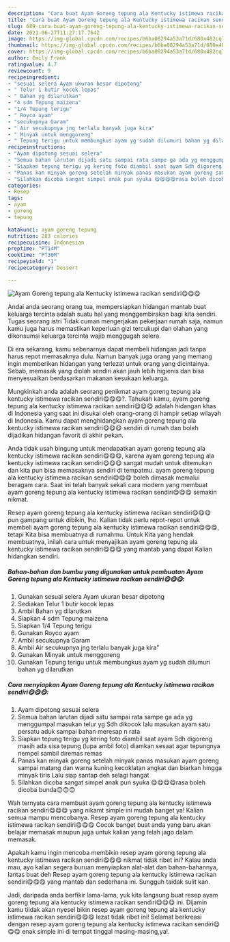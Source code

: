 ```yaml
---
description: "Cara buat Ayam Goreng tepung ala Kentucky istimewa racikan sendiri😋😋😋 Sederhana dan Mudah Dibuat"
title: "Cara buat Ayam Goreng tepung ala Kentucky istimewa racikan sendiri😋😋😋 Sederhana dan Mudah Dibuat"
slug: 689-cara-buat-ayam-goreng-tepung-ala-kentucky-istimewa-racikan-sendiri-sederhana-dan-mudah-dibuat
date: 2021-06-27T11:27:17.764Z
image: https://img-global.cpcdn.com/recipes/b6ba08294a53a71d/680x482cq70/ayam-goreng-tepung-ala-kentucky-istimewa-racikan-sendiri😋😋😋-foto-resep-utama.jpg
thumbnail: https://img-global.cpcdn.com/recipes/b6ba08294a53a71d/680x482cq70/ayam-goreng-tepung-ala-kentucky-istimewa-racikan-sendiri😋😋😋-foto-resep-utama.jpg
cover: https://img-global.cpcdn.com/recipes/b6ba08294a53a71d/680x482cq70/ayam-goreng-tepung-ala-kentucky-istimewa-racikan-sendiri😋😋😋-foto-resep-utama.jpg
author: Emily Frank
ratingvalue: 4.7
reviewcount: 9
recipeingredient:
- "sesuai selera Ayam ukuran besar dipotong"
- " Telur 1 butir kocok lepas"
- " Bahan yg dilarutkan"
- "4 sdm Tepung maizena"
- "1/4 Tepung terigu"
- " Royco ayam"
- "secukupnya Garam"
- " Air secukupnya jng terlalu banyak juga kira"
- " Minyak untuk menggoreng"
- " Tepung terigu untuk membungkus ayam yg sudah dilumuri bahan yg dilarutkan"
recipeinstructions:
- "Ayam dipotong sesuai selera"
- "Semua bahan larutan dijadi satu sampai rata sampe ga ada yg menggumpal masukan telur yg Sdh dikocok lalu masukan ayam satu persatu aduk sampai bahan meresap n rata"
- "Siapkan tepung terigu yg kering foto diambil saat ayam Sdh digoreng masih ada sisa tepung (lupa ambil foto) diamkan sesaat agar tepungnya nempel sambil diremas remas"
- "Panas kan minyak goreng setelah minyak panas masukan ayam goreng sampai matang dan warna kuning kecoklatan angkat dan biarkan hingga minyak tiris Lalu siap santap deh selagi hangat"
- "Silahkan dicoba sangat simpel anak pun syuka 😋😋😋😋rasa boleh dicoba bunda😊😊😊"
categories:
- Resep
tags:
- ayam
- goreng
- tepung

katakunci: ayam goreng tepung 
nutrition: 283 calories
recipecuisine: Indonesian
preptime: "PT14M"
cooktime: "PT30M"
recipeyield: "1"
recipecategory: Dessert

---
```



![Ayam Goreng tepung ala Kentucky istimewa racikan sendiri😋😋😋](https://img-global.cpcdn.com/recipes/b6ba08294a53a71d/680x482cq70/ayam-goreng-tepung-ala-kentucky-istimewa-racikan-sendiri😋😋😋-foto-resep-utama.jpg)

Andai anda seorang orang tua, mempersiapkan hidangan mantab buat keluarga tercinta adalah suatu hal yang menggembirakan bagi kita sendiri. Tugas seorang istri Tidak cuman mengerjakan pekerjaan rumah saja, namun kamu juga harus memastikan keperluan gizi tercukupi dan olahan yang dikonsumsi keluarga tercinta wajib menggugah selera.

Di era  sekarang, kamu sebenarnya dapat membeli hidangan jadi tanpa harus repot memasaknya dulu. Namun banyak juga orang yang memang ingin memberikan hidangan yang terlezat untuk orang yang dicintainya. Sebab, memasak yang diolah sendiri akan jauh lebih higienis dan bisa menyesuaikan berdasarkan makanan kesukaan keluarga. 



Mungkinkah anda adalah seorang penikmat ayam goreng tepung ala kentucky istimewa racikan sendiri😋😋😋?. Tahukah kamu, ayam goreng tepung ala kentucky istimewa racikan sendiri😋😋😋 adalah hidangan khas di Indonesia yang saat ini disukai oleh orang-orang di hampir setiap wilayah di Indonesia. Kamu dapat menghidangkan ayam goreng tepung ala kentucky istimewa racikan sendiri😋😋😋 sendiri di rumah dan boleh dijadikan hidangan favorit di akhir pekan.

Anda tidak usah bingung untuk mendapatkan ayam goreng tepung ala kentucky istimewa racikan sendiri😋😋😋, karena ayam goreng tepung ala kentucky istimewa racikan sendiri😋😋😋 sangat mudah untuk ditemukan dan kita pun bisa memasaknya sendiri di tempatmu. ayam goreng tepung ala kentucky istimewa racikan sendiri😋😋😋 boleh dimasak memalui beragam cara. Saat ini telah banyak sekali cara modern yang membuat ayam goreng tepung ala kentucky istimewa racikan sendiri😋😋😋 semakin nikmat.

Resep ayam goreng tepung ala kentucky istimewa racikan sendiri😋😋😋 pun gampang untuk dibikin, lho. Kalian tidak perlu repot-repot untuk membeli ayam goreng tepung ala kentucky istimewa racikan sendiri😋😋😋, tetapi Kita bisa membuatnya di rumahmu. Untuk Kita yang hendak membuatnya, inilah cara untuk menyajikan ayam goreng tepung ala kentucky istimewa racikan sendiri😋😋😋 yang mantab yang dapat Kalian hidangkan sendiri.

<!--inarticleads1-->

##### Bahan-bahan dan bumbu yang digunakan untuk pembuatan Ayam Goreng tepung ala Kentucky istimewa racikan sendiri😋😋😋:

1. Gunakan sesuai selera Ayam ukuran besar dipotong
1. Sediakan  Telur 1 butir kocok lepas
1. Ambil  Bahan yg dilarutkan
1. Siapkan 4 sdm Tepung maizena
1. Siapkan 1/4 Tepung terigu
1. Gunakan  Royco ayam
1. Ambil secukupnya Garam
1. Ambil  Air secukupnya jng terlalu banyak juga kira”
1. Gunakan  Minyak untuk menggoreng
1. Gunakan  Tepung terigu untuk membungkus ayam yg sudah dilumuri bahan yg dilarutkan




<!--inarticleads2-->

##### Cara menyiapkan Ayam Goreng tepung ala Kentucky istimewa racikan sendiri😋😋😋:

1. Ayam dipotong sesuai selera
1. Semua bahan larutan dijadi satu sampai rata sampe ga ada yg menggumpal masukan telur yg Sdh dikocok lalu masukan ayam satu persatu aduk sampai bahan meresap n rata
1. Siapkan tepung terigu yg kering foto diambil saat ayam Sdh digoreng masih ada sisa tepung (lupa ambil foto) diamkan sesaat agar tepungnya nempel sambil diremas remas
1. Panas kan minyak goreng setelah minyak panas masukan ayam goreng sampai matang dan warna kuning kecoklatan angkat dan biarkan hingga minyak tiris Lalu siap santap deh selagi hangat
1. Silahkan dicoba sangat simpel anak pun syuka 😋😋😋😋rasa boleh dicoba bunda😊😊😊




Wah ternyata cara membuat ayam goreng tepung ala kentucky istimewa racikan sendiri😋😋😋 yang nikamt simple ini mudah banget ya! Kalian semua mampu mencobanya. Resep ayam goreng tepung ala kentucky istimewa racikan sendiri😋😋😋 Cocok banget buat anda yang baru akan belajar memasak maupun juga untuk kalian yang telah jago dalam memasak.

Apakah kamu ingin mencoba membikin resep ayam goreng tepung ala kentucky istimewa racikan sendiri😋😋😋 nikmat tidak ribet ini? Kalau anda mau, ayo kalian segera buruan menyiapkan alat-alat dan bahan-bahannya, lantas buat deh Resep ayam goreng tepung ala kentucky istimewa racikan sendiri😋😋😋 yang mantab dan sederhana ini. Sungguh taidak sulit kan. 

Jadi, daripada anda berfikir lama-lama, yuk kita langsung buat resep ayam goreng tepung ala kentucky istimewa racikan sendiri😋😋😋 ini. Dijamin kamu tiidak akan nyesel bikin resep ayam goreng tepung ala kentucky istimewa racikan sendiri😋😋😋 lezat tidak ribet ini! Selamat berkreasi dengan resep ayam goreng tepung ala kentucky istimewa racikan sendiri😋😋😋 enak simple ini di tempat tinggal masing-masing,ya!.

